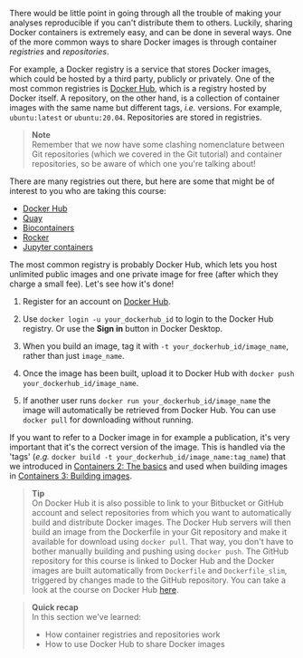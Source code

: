 There would be little point in going through all the trouble of making your
analyses reproducible if you can't distribute them to others. Luckily, sharing
Docker containers is extremely easy, and can be done in several ways. One of the
more common ways to share Docker images is through container *registries* and
*repositories*.

For example, a Docker registry is a service that stores Docker images, which
could be hosted by a third party, publicly or privately. One of the most common
registries is [Docker Hub](https://docs.docker.com/docker-hub/), which is a
registry hosted by Docker itself. A repository, on the other hand, is a
collection of container images with the same name but different tags, *i.e.*
versions. For example, `ubuntu:latest` or `ubuntu:20.04`. Repositories are
stored in registries.

> **Note** <br>
> Remember that we now have some clashing nomenclature between Git repositories
> (which we covered in the Git tutorial) and container repositories, so be aware
> of which one you're talking about!

There are many registries out there, but here are some that might be of interest
to you who are taking this course:

* [Docker Hub](https://docs.docker.com/docker-hub/)
* [Quay](https://quay.io/)
* [Biocontainers](https://biocontainers.pro/#/registry)
* [Rocker](https://www.rocker-project.org/images/)
* [Jupyter containers](https://jupyter-docker-stacks.readthedocs.io/en/latest)

The most common registry is probably Docker Hub, which lets you host unlimited
public images and one private image for free (after which they charge a small
fee). Let's see how it's done!

1. Register for an account on [Docker Hub](https://hub.docker.com).

2. Use `docker login -u your_dockerhub_id` to login to the Docker Hub 
   registry. Or use the **Sign in** button in Docker Desktop.

3. When you build an image, tag it with `-t your_dockerhub_id/image_name`,
   rather than just `image_name`.

4. Once the image has been built, upload it to Docker Hub with `docker push
   your_dockerhub_id/image_name`.

5. If another user runs `docker run your_dockerhub_id/image_name` the image
   will automatically be retrieved from Docker Hub. You can use `docker pull`
   for downloading without running.

If you want to refer to a Docker image in for example a publication, it's very
important that it's the correct version of the image. This is handled via 
the 'tags' (_e.g._ `docker build -t your_dockerhub_id/image_name:tag_name`) 
that we introduced in [Containers 2: The basics](containers-2-the-basics) 
and used when building images in 
[Containers 3: Building images](containers-3-building-images). 

> **Tip** <br>
> On Docker Hub it is also possible to link to your Bitbucket or GitHub
> account and select repositories from which you want to automatically build
> and distribute Docker images. The Docker Hub servers will then build an
> image from the Dockerfile in your Git repository and make it available for
> download using `docker pull`. That way, you don't have to bother manually
> building and pushing using `docker push`. The GitHub repository for this
> course is linked to Docker Hub and the Docker images are built automatically
> from `Dockerfile` and `Dockerfile_slim`, triggered by changes made to the
> GitHub repository. You can take a look at the course on Docker Hub
> [here](https://hub.docker.com/r/nbisweden/workshop-reproducible-research).

> **Quick recap** <br>
> In this section we've learned:
>
> - How container registries and repositories work
> - How to use Docker Hub to share Docker images
